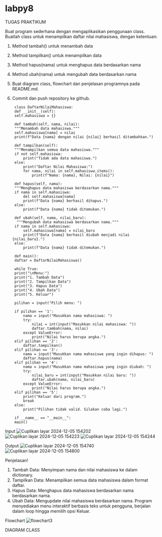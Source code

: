 # labpy8

TUGAS PRAKTIKUM

Buat program sederhana dengan mengaplikasikan penggunaan class. Buatlah
class untuk menampilkan daftar nilai mahasiswa, dengan ketentuan:
1. Method tambah() untuk menambah data
2. Method tampilkan() untuk menampilkan data
3. Method hapus(nama) untuk menghapus data berdasarkan nama
4. Method ubah(nama) untuk mengubah data berdasarkan nama
5. Buat diagram class, flowchart dan penjelasan programnya pada README.md.
6. Commit dan push repository ke github.

        class DaftarNilaiMahasiswa:
        def __init__(self):  
        self.mahasiswa = {}

        def tambah(self, nama, nilai):
        """Menambah data mahasiswa."""
        self.mahasiswa[nama] = nilai
        print(f"Data {nama} dengan nilai {nilai} berhasil ditambahkan.")

        def tampilkan(self):
        """Menampilkan semua data mahasiswa."""
        if not self.mahasiswa:
            print("Tidak ada data mahasiswa.")
        else:
            print("Daftar Nilai Mahasiswa:")
            for nama, nilai in self.mahasiswa.items():
                print(f"Nama: {nama}, Nilai: {nilai}")

        def hapus(self, nama):
        """Menghapus data mahasiswa berdasarkan nama."""
        if nama in self.mahasiswa:
            del self.mahasiswa[nama]
            print(f"Data {nama} berhasil dihapus.")
        else:
            print(f"Data {nama} tidak ditemukan.")

        def ubah(self, nama, nilai_baru): 
         """Mengubah data mahasiswa berdasarkan nama."""
        if nama in self.mahasiswa:
            self.mahasiswa[nama] = nilai_baru
            print(f"Data {nama} berhasil diubah menjadi nilai {nilai_baru}.")
        else:
            print(f"Data {nama} tidak ditemukan.")

        def main():
        daftar = DaftarNilaiMahasiswa()

        while True:
        print("\nMenu:")
        print("1. Tambah Data")
        print("2. Tampilkan Data")
        print("3. Hapus Data")
        print("4. Ubah Data")
        print("5. Keluar")

        pilihan = input("Pilih menu: ")

        if pilihan == '1':
            nama = input("Masukkan nama mahasiswa: ")
            try:
                nilai = int(input("Masukkan nilai mahasiswa: "))
                daftar.tambah(nama, nilai)
            except ValueError:
                print("Nilai harus berupa angka.")
        elif pilihan == '2':
            daftar.tampilkan()
        elif pilihan == '3':
            nama = input("Masukkan nama mahasiswa yang ingin dihapus: ")
            daftar.hapus(nama)
        elif pilihan == '4':
            nama = input("Masukkan nama mahasiswa yang ingin diubah: ")
            try:
                nilai_baru = int(input("Masukkan nilai baru: "))
                daftar.ubah(nama, nilai_baru)
            except ValueError:
                print("Nilai harus berupa angka.")
        elif pilihan == '5':
            print("Keluar dari program.")
            break
        else:
            print("Pilihan tidak valid. Silakan coba lagi.")

        if __name__ == "__main__":
        main()

Input
![Cuplikan layar 2024-12-05 154202](https://github.com/user-attachments/assets/6aa0a771-e68f-40e4-9861-4590d734e647)
![Cuplikan layar 2024-12-05 154223](https://github.com/user-attachments/assets/600b9670-b9c0-4ec1-bf7e-8884565397c1)
![Cuplikan layar 2024-12-05 154244](https://github.com/user-attachments/assets/fe49ce5d-c4e3-439c-a5d2-132a503655a2)

Output
![Cuplikan layar 2024-12-05 154740](https://github.com/user-attachments/assets/b505347e-77d6-42c0-a41e-718038a33620)
![Cuplikan layar 2024-12-05 154800](https://github.com/user-attachments/assets/9d6410bf-7998-4707-af4c-a65064312a98)

Penjelasan!
1. Tambah Data: Menyimpan nama dan nilai mahasiswa ke dalam dictionary.
2. Tampilkan Data: Menampilkan semua data mahasiswa dalam format daftar.
3. Hapus Data: Menghapus data mahasiswa berdasarkan nama berdasarkan nama.
4. Ubah Data: Mengupdate nilai mahasiswa berdasarkan nama.
Program menyediakan menu interaktif berbasis teks untuk pengguna, berjalan dalam loop hingga memilih opsi Keluar.

Flowchart
![flowchart3](https://github.com/user-attachments/assets/35cdaa06-a9b3-4273-b567-9484b9439ccc)

DIAGRAM CLASS
